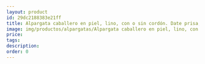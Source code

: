 ```yaml
---
layout: product
id: 29dc2188383e21ff
title: Alpargata caballero en piel, lino, con o sin cordón. Date prisa, quedan pocos pares
image: img/productos/alpargatas/Alpargata caballero en piel, lino, con o sin cordón. Date prisa, quedan pocos pares.webp
price: 
tags: 
description: 
order: 0
---
```

